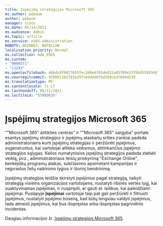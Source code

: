 ```yaml
---
title: Įspėjimų strategijos Microsoft 365
ms.author: pebaum
author: pebaum
manager: scotv
ms.date: 05/14/2021
ms.audience: Admin
ms.topic: article
ms.service: o365-administration
ROBOTS: NOINDEX, NOFOLLOW
localization_priority: Normal
ms.collection: Adm_O365
ms.custom:
- "9006571"
- "11243"
ms.openlocfilehash: 4bbdc8f9817655fec260e6f85de831a85f89e13f56d559534df68f79c5bed9a2
ms.sourcegitcommit: 920051182781bd97ce4d4d6fbd268cb37b84d239
ms.translationtype: MT
ms.contentlocale: lt-LT
ms.lasthandoff: 08/11/2021
ms.locfileid: "57893635"
---
```

# <a name="alert-policies-in-microsoft-365"></a>Įspėjimų strategijos Microsoft 365

""Microsoft 365" atitikties centras" ir ""Microsoft 365" sargyba" portale esantys įspėjimų strategijos ir įspėjimų ataskaitų srities įrankiai padeda administratoriams kurti įspėjimų strategijas ir peržiūrėti įspėjimus, sugeneruotus, kai vartotojai atlieka veiksmus, atitinkančius įspėjimo strategijos sąlygas. Kelios numatytosios įspėjimų strategijos padeda stebėti veiklą, pvz., administratoriaus teisių priskyrimą "Exchange Online", kenkėjiškų programų atakas, sukčiavimo apsimetant kampanijas ir neįprastus failų naikinimo lygius ir išorinį bendrinimą.

Įspėjimų strategijos leidžia skirstyti įspėjimus pagal strategiją, taikyti strategiją visiems organizacijos vartotojams, nustatyti ribinės vertės lygį, kai suaktyvinamas įspėjimas, ir nuspręsti, ar gauti el. laiškus, kai paleidžiami įspėjimai. Puslapyje **Įspėjimai** vartotojai taip pat gali peržiūrėti ir filtruoti įspėjimus, nustatyti įspėjimo būseną, kad būtų lengviau valdyti įspėjimus, tada atmesti įspėjimus, kai bus išspręstas arba išspręstas pagrindinis incidentas.

Daugiau informacijos žr. [Įspėjimų strategijos Microsoft 365](https://docs.microsoft.com/microsoft-365/compliance/alert-policies).
